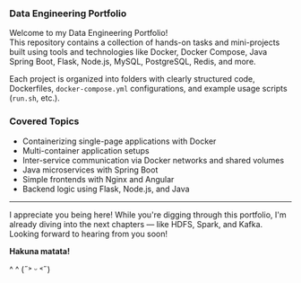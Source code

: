 ### Data Engineering Portfolio

Welcome to my Data Engineering Portfolio!  
This repository contains a collection of hands-on tasks and mini-projects built using tools and technologies like Docker, Docker Compose, Java Spring Boot, Flask, Node.js, MySQL, PostgreSQL, Redis, and more.

Each project is organized into folders with clearly structured code, Dockerfiles, `docker-compose.yml` configurations, and example usage scripts (`run.sh`, etc.).

### Covered Topics

- Containerizing single-page applications with Docker  
- Multi-container application setups  
- Inter-service communication via Docker networks and shared volumes  
- Java microservices with Spring Boot  
- Simple frontends with Nginx and Angular  
- Backend logic using Flask, Node.js, and Java  

---

I appreciate you being here! While you're digging through this portfolio, I'm already diving into the next chapters — like HDFS, Spark, and Kafka.  
Looking forward to hearing from you soon!  

**Hakuna matata!**

^       ^
(˶˃ ᵕ ˂˶)